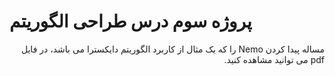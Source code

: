 # پروژه سوم درس طراحی الگوریتم
<div dir="rtl">
مساله پیدا کردن  Nemo را که یک مثال از کاربرد الگوریتم دایکسترا می باشد، در فایل pdf می توانید مشاهده کنید. 

</div>


